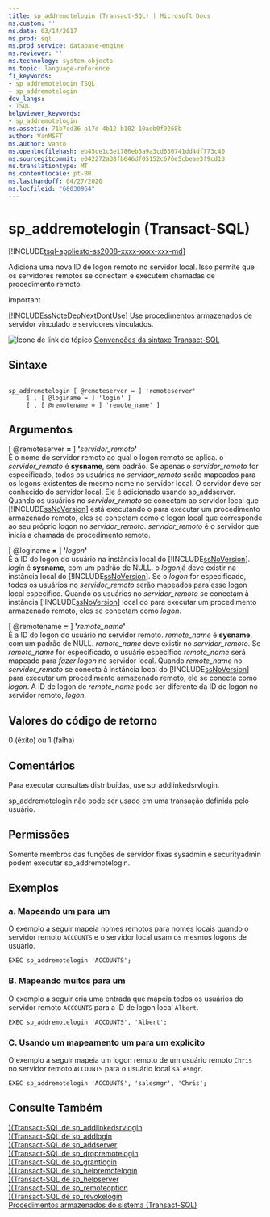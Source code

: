 ```yaml
---
title: sp_addremotelogin (Transact-SQL) | Microsoft Docs
ms.custom: ''
ms.date: 03/14/2017
ms.prod: sql
ms.prod_service: database-engine
ms.reviewer: ''
ms.technology: system-objects
ms.topic: language-reference
f1_keywords:
- sp_addremotelogin_TSQL
- sp_addremotelogin
dev_langs:
- TSQL
helpviewer_keywords:
- sp_addremotelogin
ms.assetid: 71b7cd36-a17d-4b12-b102-10aeb0f9268b
author: VanMSFT
ms.author: vanto
ms.openlocfilehash: eb45ce1c3e1786eb5a9a3cd630741dd4df773c40
ms.sourcegitcommit: e042272a38fb646df05152c676e5cbeae3f9cd13
ms.translationtype: MT
ms.contentlocale: pt-BR
ms.lasthandoff: 04/27/2020
ms.locfileid: "68030964"
---
```

# <a name="sp_addremotelogin-transact-sql"></a>sp_addremotelogin (Transact-SQL)
[!INCLUDE[tsql-appliesto-ss2008-xxxx-xxxx-xxx-md](../../includes/tsql-appliesto-ss2008-xxxx-xxxx-xxx-md.md)]

  Adiciona uma nova ID de logon remoto no servidor local. Isso permite que os servidores remotos se conectem e executem chamadas de procedimento remoto.  
  
> [!IMPORTANT]  
>  [!INCLUDE[ssNoteDepNextDontUse](../../includes/ssnotedepnextdontuse-md.md)] Use procedimentos armazenados de servidor vinculado e servidores vinculados.  
  
 ![Ícone de link do tópico](../../database-engine/configure-windows/media/topic-link.gif "Ícone de link do tópico") [Convenções da sintaxe Transact-SQL](../../t-sql/language-elements/transact-sql-syntax-conventions-transact-sql.md)  
  
## <a name="syntax"></a>Sintaxe  
  
```  
  
sp_addremotelogin [ @remoteserver = ] 'remoteserver'   
     [ , [ @loginame = ] 'login' ]   
     [ , [ @remotename = ] 'remote_name' ]  
```  
  
## <a name="arguments"></a>Argumentos  
 [ @remoteserver **=** ] **'**_servidor_remoto_**'**  
 É o nome do servidor remoto ao qual o logon remoto se aplica. o *servidor_remoto* é **sysname**, sem padrão. Se apenas o *servidor_remoto* for especificado, todos os usuários no *servidor_remoto* serão mapeados para os logons existentes de mesmo nome no servidor local. O servidor deve ser conhecido do servidor local. Ele é adicionado usando sp_addserver. Quando os usuários no *servidor_remoto* se conectam ao servidor local que [!INCLUDE[ssNoVersion](../../includes/ssnoversion-md.md)] está executando o para executar um procedimento armazenado remoto, eles se conectam como o logon local que corresponde ao seu próprio logon no *servidor_remoto*. *servidor_remoto* é o servidor que inicia a chamada de procedimento remoto.  
  
 [ @loginame **=** ] **'**_logon_**'**  
 É a ID do logon do usuário na instância local do [!INCLUDE[ssNoVersion](../../includes/ssnoversion-md.md)]. *login* é **sysname**, com um padrão de NULL. o *logon*já deve existir na instância local do [!INCLUDE[ssNoVersion](../../includes/ssnoversion-md.md)]. Se o *logon* for especificado, todos os usuários no *servidor_remoto* serão mapeados para esse logon local específico. Quando os usuários no *servidor_remoto* se conectam à instância [!INCLUDE[ssNoVersion](../../includes/ssnoversion-md.md)] local do para executar um procedimento armazenado remoto, eles se conectam como *logon*.  
  
 [ @remotename **=** ] **'**_remote_name_**'**  
 É a ID do logon do usuário no servidor remoto. *remote_name* é **sysname**, com um padrão de NULL. *remote_name* deve existir no *servidor_remoto*. Se *remote_name* for especificado, o usuário específico *remote_name* será mapeado para *fazer logon* no servidor local. Quando *remote_name* no *servidor_remoto* se conecta à instância local do [!INCLUDE[ssNoVersion](../../includes/ssnoversion-md.md)] para executar um procedimento armazenado remoto, ele se conecta como *logon*. A ID de logon de *remote_name* pode ser diferente da ID de logon no servidor remoto, *logon*.  
  
## <a name="return-code-values"></a>Valores do código de retorno  
 0 (êxito) ou 1 (falha)  
  
## <a name="remarks"></a>Comentários  
 Para executar consultas distribuídas, use sp_addlinkedsrvlogin.  
  
 sp_addremotelogin não pode ser usado em uma transação definida pelo usuário.  
  
## <a name="permissions"></a>Permissões  
 Somente membros das funções de servidor fixas sysadmin e securityadmin podem executar sp_addremotelogin.  
  
## <a name="examples"></a>Exemplos  
  
### <a name="a-mapping-one-to-one"></a>a. Mapeando um para um  
 O exemplo a seguir mapeia nomes remotos para nomes locais quando o servidor remoto `ACCOUNTS` e o servidor local usam os mesmos logons de usuário.  
  
```  
EXEC sp_addremotelogin 'ACCOUNTS';  
```  
  
### <a name="b-mapping-many-to-one"></a>B. Mapeando muitos para um  
 O exemplo a seguir cria uma entrada que mapeia todos os usuários do servidor remoto `ACCOUNTS` para a ID de logon local `Albert`.  
  
```  
EXEC sp_addremotelogin 'ACCOUNTS', 'Albert';  
```  
  
### <a name="c-using-explicit-one-to-one-mapping"></a>C. Usando um mapeamento um para um explícito  
 O exemplo a seguir mapeia um logon remoto de um usuário remoto `Chris` no servidor remoto `ACCOUNTS` para o usuário local `salesmgr`.  
  
```  
EXEC sp_addremotelogin 'ACCOUNTS', 'salesmgr', 'Chris';  
```  
  
## <a name="see-also"></a>Consulte Também  
 [&#41;&#40;Transact-SQL de sp_addlinkedsrvlogin](../../relational-databases/system-stored-procedures/sp-addlinkedsrvlogin-transact-sql.md)   
 [&#41;&#40;Transact-SQL de sp_addlogin](../../relational-databases/system-stored-procedures/sp-addlogin-transact-sql.md)   
 [&#41;&#40;Transact-SQL de sp_addserver](../../relational-databases/system-stored-procedures/sp-addserver-transact-sql.md)   
 [&#41;&#40;Transact-SQL de sp_dropremotelogin](../../relational-databases/system-stored-procedures/sp-dropremotelogin-transact-sql.md)   
 [&#41;&#40;Transact-SQL de sp_grantlogin](../../relational-databases/system-stored-procedures/sp-grantlogin-transact-sql.md)   
 [&#41;&#40;Transact-SQL de sp_helpremotelogin](../../relational-databases/system-stored-procedures/sp-helpremotelogin-transact-sql.md)   
 [&#41;&#40;Transact-SQL de sp_helpserver](../../relational-databases/system-stored-procedures/sp-helpserver-transact-sql.md)   
 [&#41;&#40;Transact-SQL de sp_remoteoption](../../relational-databases/system-stored-procedures/sp-remoteoption-transact-sql.md)   
 [&#41;&#40;Transact-SQL de sp_revokelogin](../../relational-databases/system-stored-procedures/sp-revokelogin-transact-sql.md)   
 [Procedimentos armazenados do sistema &#40;Transact-SQL&#41;](../../relational-databases/system-stored-procedures/system-stored-procedures-transact-sql.md)  
  
  

